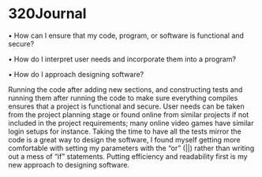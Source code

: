 # 320Journal
•	How can I ensure that my code, program, or software is functional and secure?

•	How do I interpret user needs and incorporate them into a program?

•	How do I approach designing software?

Running the code after adding new sections, and constructing tests and running them after running the code to make sure everything compiles ensures that a project is functional and secure. User needs can be taken from the project planning stage or found online from similar projects if not included in the project requirements; many online video games have similar login setups for instance. Taking the time to have all the tests mirror the code is a great way to design the software, I found myself getting more comfortable with setting my parameters with the “or” (||) rather than writing out a mess of “if” statements. Putting efficiency and readability first is my new approach to designing software. 
